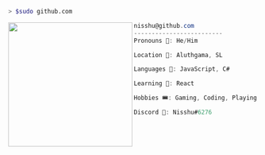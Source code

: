```bash
> $sudo github.com
```
<img align="left" src="https://avatars.githubusercontent.com/u/94668516?v=4" width="250" /> 

```csharp
nisshu@github.com
-------------------------
Pronouns 🧑: He/Him

Location 📍: Aluthgama, SL

Languages 🔮: JavaScript, C#

Learning 🏫: React

Hobbies 🎟: Gaming, Coding, Playing Guitar

Discord 💬: Nisshu#6276

```

